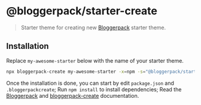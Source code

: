 # @bloggerpack/starter-create

> Starter theme for creating new [Bloggerpack](https://github.com/bloggerpack/bloggerpack/tree/main/packages/bloggerpack) starter theme.

## Installation

Replace `my-awesome-starter` below with the name of your starter theme.

```bash
npx bloggerpack-create my-awesome-starter -x=npm -s="@bloggerpack/starter-create"
```

Once the installation is done, you can start by edit `package.json` and `.bloggerpackcreate`; Run `npm install` to install dependencies; Read the [Bloggerpack](https://github.com/bloggerpack/bloggerpack/tree/main/packages/bloggerpack) and [bloggerpack-create](https://github.com/bloggerpack/bloggerpack/tree/main/packages/bloggerpack-create) documentation.
